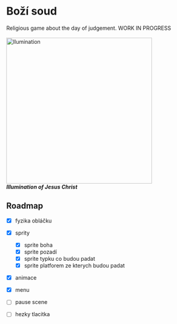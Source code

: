# Boží soud

Religious game about the day of judgement. WORK IN PROGRESS
<br>
<br>
<img src="logo2%20big.png" alt="Ilumination" width="384"/>
<br>
***Illumination of Jesus Christ***

## Roadmap

- [x] fyzika obláčku
- [x] sprity
	- [x] sprite boha 
	- [x] sprite pozadí
	- [x] sprite typku co budou padat
	- [x] sprite platforem ze kterych budou padat
- [x] animace
- [x] menu
- [ ] pause scene
- [ ] hezky tlacitka

